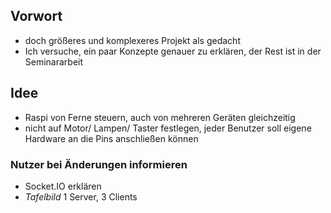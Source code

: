 ## Vorwort
- doch größeres und komplexeres Projekt als gedacht
- Ich versuche, ein paar Konzepte genauer zu erklären, der Rest ist in der Seminararbeit

## Idee
- Raspi von Ferne steuern, auch von mehreren Geräten gleichzeitig
- nicht auf Motor/ Lampen/ Taster festlegen, jeder Benutzer soll eigene Hardware an die Pins anschließen können


### Nutzer bei Änderungen informieren
- Socket.IO erklären
- *Tafelbild* 1 Server, 3 Clients
